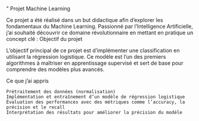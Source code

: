 " Projet Machine Learning

Ce projet a été réalisé dans un but didactique afin d’explorer les fondamentaux du Machine Learning. Passionné par l’Intelligence Artificielle, j’ai souhaité découvrir ce domaine révolutionnaire en mettant en pratique un concept clé :
Objectif du projet

L’objectif principal de ce projet est d’implémenter une classification en utilisant la régression logistique. Ce modèle est l’un des premiers algorithmes à maîtriser en apprentissage supervisé et sert de base pour comprendre des modèles plus avancés.


Ce que j’ai appris

    Prétraitement des données (normalisation)
    Implémentation et entraînement d’un modèle de régression logistique
    Évaluation des performances avec des métriques comme l’accuracy, la précision et le recall
    Interprétation des résultats pour améliorer la précision du modèle
